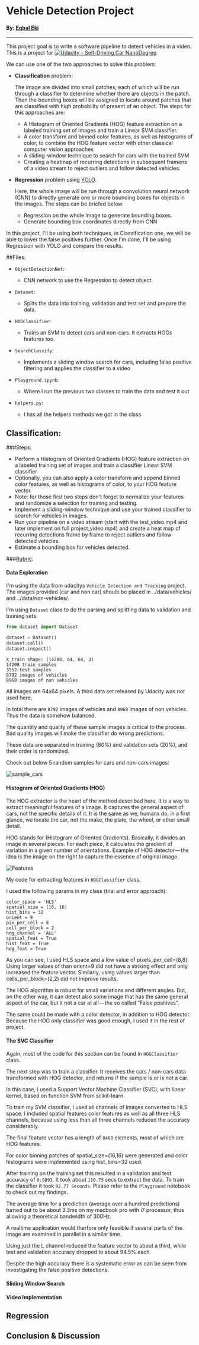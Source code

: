 # Vehicle Detection Project

#### By: [Eqbal Eki](http://www.eqbalq.com/)

****
This project goal is to write a software pipeline to detect vehicles in a video.  This is a project for 
[![Udacity - Self-Driving Car NanoDegree](https://s3.amazonaws.com/udacity-sdc/github/shield-carnd.svg)](http://www.udacity.com/drive).

We can use one of the two approaches to solve this problem:

- **Classification** problem: 

  The image are divided into small patches, each of which will be run through a classifier to determine whether there are objects in the patch. Then the bounding boxes will be assigned to locate around patches that are classified with high probability of present of an object. The steps for this approaches are:

  - A Histogram of Oriented Gradients (HOG) feature extraction on a labeled training set of images and train a Linear SVM classifier.
  - A color transform and binned color features, as well as histograms of color, to combine the HOG feature vector with other classical computer vision approaches
  - A sliding-window technique to search for cars with the trained SVM
  - Creating a heatmap of recurring detections in subsequent framens of a video stream to reject outliers and follow detected vehicles.

- **Regression** problem using [YOLO](https://pjreddie.com/darknet/yolo/).

  Here, the whole image will be run through a convolution neural network (CNN) to directly generate one or more bounding boxes for objects in the images. The steps can be briefed below:

  - Regression on the whole image to generate bounding boxes.
  - Generate bounding box coordinates directly from CNN

In this project, I'll be using both techniques, in Classification one, we will be able to lower the false positives further. Once I'm done, I'll be using Regression with YOLO and compare the results.

##Files:

  - `ObjectDetectionNet`:
    - CNN network to use the Regression tp detect object.

  - `Dataset`:
    - Splits the data into training, validation and test set and prepare the data.

  - `HOGClassifier`: 
    - Trains an SVM to detect cars and non-cars. It extracts HOGs features too.

  - `SearchClassify`: 
    - Implements a sliding window search for cars, including false positive filtering and applies the classifier to a video

  - `Playground.ipynb`:
    - Where I run the previous two classes to train the data and test it out

  - `helpers.py`:
    - I has all the helpers methods we got in the class 


## Classification:

###Steps:

- Perform a Histogram of Oriented Gradients (HOG) feature extraction on a labeled training set of images and train a classifier Linear SVM classifier
- Optionally, you can also apply a color transform and append binned color features, as well as histograms of color, to your HOG feature vector. 
- Note: for those first two steps don't forget to normalize your features and randomize a selection for training and testing.
- Implement a sliding-window technique and use your trained classifier to search for vehicles in images.
- Run your pipeline on a video stream (start with the test_video.mp4 and later implement on full project_video.mp4) and create a heat map of recurring detections frame by frame to reject outliers and follow detected vehicles.
- Estimate a bounding box for vehicles detected.

###[Rubric](https://review.udacity.com/#!/rubrics/513/view):

#### Data Exploration

I'm using the data from udacitys `Vehicle Detection and Tracking` project. The images provided (car and non car) shoulb be placed in ../data/vehicles/ and ../data/non-vehicles/.

I'm using `Dataset` class to do the parsing and splitting data to validation and training sets. 

```python
from dataset import Dataset

dataset = Dataset()
dataset.call()
dataset.inspect()
```

```
X_train shape: (14208, 64, 64, 3)
14208 train samples
3552 test samples
8792 images of vehicles
8968 images of non vehicles
```

All images are 64x64 pixels. A third data set released by Udacity was not used here. 

In total there are `8792` images of vehicles and `8968` images of non vehicles. Thus the data is somehow balanced. 

The quantity and quality of these sample images is critical to the process. Bad quality images will make the classifier do wrong predictions.

These data are separated in training (80%) and validation sets (20%), and their order is randomized.

Check out below 5 random samples for cars and non-cars images: 

![sample_cars](./assets/sample_cars_non_cars.png)

#### Histogram of Oriented Gradients (HOG)

The HOG extractor is the heart of the method described here. It is a way to extract meaningful features of a image. It captures the general aspect of cars, not the specific details of it. It is the same as we, humans do, in a first glance, we locate the car, not the make, the plate, the wheel, or other small detail.

HOG stands for (Histogram of Oriented Gradients). Basically, it divides an image in several pieces. For each piece, it calculates the gradient of variation in a given number of orientations. Example of HOG detector — the idea is the image on the right to capture the essence of original image.

![Features](./assets/feature_extrac.png)

My code for extracting features in `HOGClassifier` class. 

I used the following params in my class (trial and error approach):

```
color_space = 'HLS'
spatial_size = (16, 16)
hist_bins = 32
orient = 9
pix_per_cell = 8
cell_per_block = 2
hog_channel = 'ALL'
spatial_feat = True
hist_feat = True
hog_feat = True
``` 

As you can see, I used HLS space and a low value of pixels_per_cell=(8,8). Using larger values of than orient=9 did not have a striking effect and only increased the feature vector. Similarly, using values larger than cells_per_block=(2,2) did not improve results.

The HOG algorithm is robust for small variations and different angles. But, on the other way, it can detect also some image that has the same general aspect of the car, but it not a car at all — the so called “False positives”.

The same could be made with a color detector, in addition to HOG detector. Because the HOG only classifier was good enough, I used it in the rest of project.

#### The SVC Classifier

Again, most of the code for this section can be found in `HOGClassifier` class.

The next step was to train a classifier. It receives the cars / non-cars data transformed with HOG detector, and returns if the sample is or is not a car.

In this case, I used a Support Vector Machine Classifier (SVC), with linear kernel, based on function SVM from scikit-learn.

To train my SVM classifier, I used all channels of images converted to HLS space. I included spatial features color features as well as all three HLS channels, because using less than all three channels reduced the accuracy considerably. 

The final feature vector has a length of `8460` elements, most of which are HOG features. 

For color binning patches of spatial_size=(16,16) were generated and color histograms were implemented using hist_bins=32 used.

After training on the training set this resulted in a validation and test accuracy of `0.9893`. It took about `110.73` secs to extract the data. To train the classifier it took `92.77 Seconds`. Please refer to the `Playground` notebook to check out my findings. 

The average time for a prediction (average over a hundred predictions) turned out to be about 3.3ms on my macbook pro with i7 processor, thus allowing a theoretical bandwidth of 300Hz.

A realtime application would therfore only feasible if several parts of the image are examined in parallel in a similar time.

Using just the L channel reduced the feature vector to about a third, while test and validation accuracy dropped to about 94.5% each.

Despite the high accuracy there is a systematic error as can be seen from investigating the false positive detections.


#### Sliding Window Search

#### Video Implementation

## Regression

## Conclusion & Discussion

